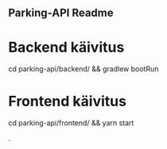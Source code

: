 Parking-API Readme
------------------

# Backend käivitus
cd parking-api/backend/ && gradlew bootRun

# Frontend käivitus
cd parking-api/frontend/ && yarn start


























.
